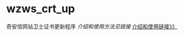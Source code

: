 # wzws_crt_up
奇安信网站卫士证书更新程序
*介绍和使用方法见链接*
[介绍和使用链接》》]([http://localhost/](https://www.jaxing.cc/p/17.html)https://www.jaxing.cc/p/17.html)
